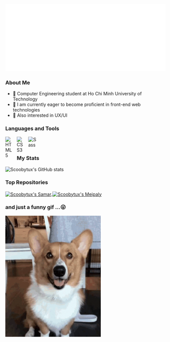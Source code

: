 <img src="scoobytux.svg" width="1200" alt="Scoobytux svg" />

### About Me

- 📑 Computer Engineering student at Ho Chi Minh University of Technology
- 🎯 I am currently eager to become proficient in front-end web technologies
- 🎨 Also interested in UX/UI

### Languages and Tools

[<img align="left" alt="HTML5" width="26px" src="https://cdn.jsdelivr.net/gh/devicons/devicon/icons/html5/html5-original.svg" style="padding-right:10px;" />][nowhere]
[<img align="left" alt="CSS3" width="26px" src="https://cdn.jsdelivr.net/gh/devicons/devicon/icons/css3/css3-original.svg" style="padding-right:10px;" />][nowhere]
[<img align="left" alt="Sass" width="26px" src="https://cdn.jsdelivr.net/gh/devicons/devicon/icons/sass/sass-original.svg" style="padding-right:10px;" />][nowhere]

<br />
<br />

### My Stats

![Scoobytux's GitHub stats](https://github-readme-stats.vercel.app/api?username=scoobytux&theme=dracula&show_icons=true&title_color=ffce11)

### Top Repositories

<a href="https://github.com/scoobytux/Samar">
  <img align="center" src="https://github-readme-stats.vercel.app/api/pin/?username=scoobytux&repo=Samar&theme=dracula&title_color=ffce11" alt="Scoobytux's Samar"/>
</a>
<a href="https://github.com/scoobytux/Meipaly">
  <img align="center" src="https://github-readme-stats.vercel.app/api/pin/?username=scoobytux&repo=Meipaly&theme=dracula&title_color=ffce11" alt="Scoobytux's Meipaly"/>
</a>

### and just a funny gif ...😜

<img src="images/happy-heart.gif" alt="Happy heart Corgi" width="300" height="380"/>

[nowhere]: https://github.com/scoobytux
